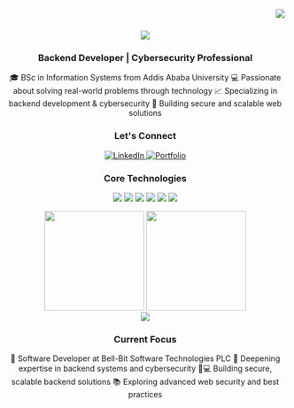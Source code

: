 <!-- Visitor Badge -->
<img align="right" src="https://visitor-badge.laobi.icu/badge?page_id=dedawit.dedawit" />

<!-- Animated Typing Name -->
<h1 align="center">
  <img src="https://readme-typing-svg.herokuapp.com/?font=Righteous&size=35&center=true&vCenter=true&width=500&height=70&duration=4000&lines=Hi+There!+👋;+I'm+Dawit+Girma!;" />
</h1>

<!-- Professional Title -->
<h3 align="center">Backend Developer | Cybersecurity Professional</h3>

<!-- About Section -->
<div align="center">
🎓 BSc in Information Systems from Addis Ababa University  
💻 Passionate about solving real-world problems through technology  
📈 Specializing in backend development & cybersecurity  
🚀 Building secure and scalable web solutions
</div>

<!-- Connect Section -->
<h3 align="center">Let's Connect</h3>
<p align="center">
  <a href="https://linkedin.com/in/dawit-girma-7b8867228/" target="_blank">
    <img src="https://img.shields.io/badge/LinkedIn-0077B5?style=for-the-badge&logo=linkedin&logoColor=white" alt="LinkedIn"/>
  </a>
  <a href="https://dawitgirma.com/" target="_blank">
    <img src="https://img.shields.io/badge/Portfolio-0052CC?style=for-the-badge&logo=internet-explorer&logoColor=white" alt="Portfolio"/>
  </a>
</p>

<!-- Core Technologies -->
<h3 align="center">Core Technologies</h3>
<p align="center">
  <img src="https://img.shields.io/badge/NestJS-E0234E?style=for-the-badge&logo=nestjs&logoColor=white" />
  <img src="https://img.shields.io/badge/Node.js-339933?style=for-the-badge&logo=nodedotjs&logoColor=white" />
  <img src="https://img.shields.io/badge/Express.js-000000?style=for-the-badge&logo=express&logoColor=white" />
  <img src="https://img.shields.io/badge/PostgreSQL-4169E1?style=for-the-badge&logo=postgresql&logoColor=white" />
  <img src="https://img.shields.io/badge/MongoDB-47A248?style=for-the-badge&logo=mongodb&logoColor=white" />
  <img src="https://img.shields.io/badge/Burp_Suite-FF6B6B?style=for-the-badge&logo=burpsuite&logoColor=white" />
</p>

<!-- GitHub Stats & Top Languages -->
<div align="center">
  <img height="180em" src="https://github-readme-stats.vercel.app/api?username=dedawit&show_icons=true&theme=radical&include_all_commits=true&count_private=true&hide_border=true&bg_color=00000000" />
  <img height="180em" src="https://github-readme-stats.vercel.app/api/top-langs/?username=dedawit&layout=compact&langs_count=8&theme=radical&hide_border=true&bg_color=00000000" />
</div>

</div>
<!-- Contribution Graph -->
<div align="center">
  <img src="https://github-readme-activity-graph.vercel.app/graph?username=dedawit&theme=github&bg_color=00000000&color=1f6feb&line=1f6feb&point=1f6feb&area=true&area_color=1f6feb&hide_border=true&custom_title=GitHub%20Contribution%20Graph" />
</div>

<!-- Current Focus -->
<h3 align="center">Current Focus</h3>
<div align="center">
🔭 Software Developer at Bell-Bit Software Technologies PLC  
🌱 Deepening expertise in backend systems and cybersecurity  
👨💻 Building secure, scalable backend solutions  
📚 Exploring advanced web security and best practices  
</div>
